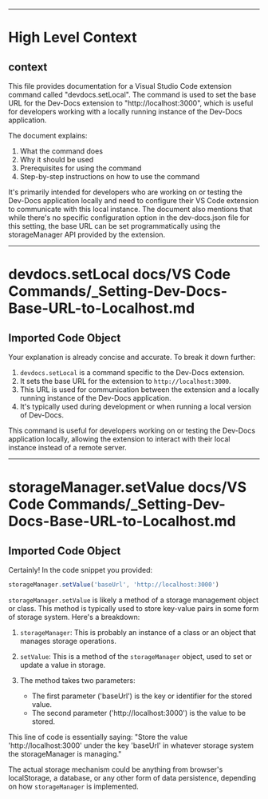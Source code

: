 

  ---
# High Level Context
## context
This file provides documentation for a Visual Studio Code extension command called "devdocs.setLocal". The command is used to set the base URL for the Dev-Docs extension to "http://localhost:3000", which is useful for developers working with a locally running instance of the Dev-Docs application.

The document explains:
1. What the command does
2. Why it should be used
3. Prerequisites for using the command
4. Step-by-step instructions on how to use the command

It's primarily intended for developers who are working on or testing the Dev-Docs application locally and need to configure their VS Code extension to communicate with this local instance. The document also mentions that while there's no specific configuration option in the dev-docs.json file for this setting, the base URL can be set programmatically using the storageManager API provided by the extension.

  
---
# devdocs.setLocal docs/VS Code Commands/_Setting-Dev-Docs-Base-URL-to-Localhost.md
## Imported Code Object
Your explanation is already concise and accurate. To break it down further:

1. `devdocs.setLocal` is a command specific to the Dev-Docs extension.
2. It sets the base URL for the extension to `http://localhost:3000`.
3. This URL is used for communication between the extension and a locally running instance of the Dev-Docs application.
4. It's typically used during development or when running a local version of Dev-Docs.

This command is useful for developers working on or testing the Dev-Docs application locally, allowing the extension to interact with their local instance instead of a remote server.

---
# storageManager.setValue docs/VS Code Commands/_Setting-Dev-Docs-Base-URL-to-Localhost.md
## Imported Code Object
Certainly! In the code snippet you provided:

```javascript
storageManager.setValue('baseUrl', 'http://localhost:3000')
```

`storageManager.setValue` is likely a method of a storage management object or class. This method is typically used to store key-value pairs in some form of storage system. Here's a breakdown:

1. `storageManager`: This is probably an instance of a class or an object that manages storage operations.

2. `setValue`: This is a method of the `storageManager` object, used to set or update a value in storage.

3. The method takes two parameters:
   - The first parameter ('baseUrl') is the key or identifier for the stored value.
   - The second parameter ('http://localhost:3000') is the value to be stored.

This line of code is essentially saying: "Store the value 'http://localhost:3000' under the key 'baseUrl' in whatever storage system the storageManager is managing."

The actual storage mechanism could be anything from browser's localStorage, a database, or any other form of data persistence, depending on how `storageManager` is implemented.

  
